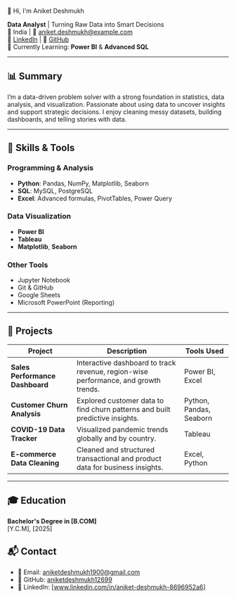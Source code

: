  👋 Hi, I'm Aniket Deshmukh

**Data Analyst** | Turning Raw Data into Smart Decisions  
📍 India | 📧 aniket.deshmukh@example.com  
🔗 [LinkedIn](https://www.linkedin.com/in/aniket-deshmukh) | 💼 [GitHub](https://github.com/aniketdeshmukh12699)  
🧠 Currently Learning: **Power BI** & **Advanced SQL**

---

## 📊 Summary

I’m a data-driven problem solver with a strong foundation in statistics, data analysis, and visualization. Passionate about using data to uncover insights and support strategic decisions. I enjoy cleaning messy datasets, building dashboards, and telling stories with data.

---

## 🧰 Skills & Tools

### Programming & Analysis  
- **Python**: Pandas, NumPy, Matplotlib, Seaborn  
- **SQL**: MySQL, PostgreSQL  
- **Excel**: Advanced formulas, PivotTables, Power Query  

### Data Visualization  
- **Power BI**  
- **Tableau**  
- **Matplotlib**, **Seaborn**

### Other Tools  
- Jupyter Notebook  
- Git & GitHub  
- Google Sheets  
- Microsoft PowerPoint (Reporting)

---

## 📁 Projects

| Project | Description | Tools Used |
|--------|-------------|-------------|
| **Sales Performance Dashboard** | Interactive dashboard to track revenue, region-wise performance, and growth trends. | Power BI, Excel |
| **Customer Churn Analysis** | Explored customer data to find churn patterns and built predictive insights. | Python, Pandas, Seaborn |
| **COVID-19 Data Tracker** | Visualized pandemic trends globally and by country. | Tableau |
| **E-commerce Data Cleaning** | Cleaned and structured transactional and product data for business insights. | Excel, Python |

---

## 🎓 Education

**Bachelor's Degree in [B.COM]**  
[Y.C.M], [2025]




## 📬 Contact

- 📧 Email: aniketdeshmukh1900@gmail.com
- 💼 GitHub: [aniketdeshmukh12699](https://github.com/aniketdeshmukh12699)
- 🔗 LinkedIn: [www.linkedin.com/in/aniket-deshmukh-8696952a6]
